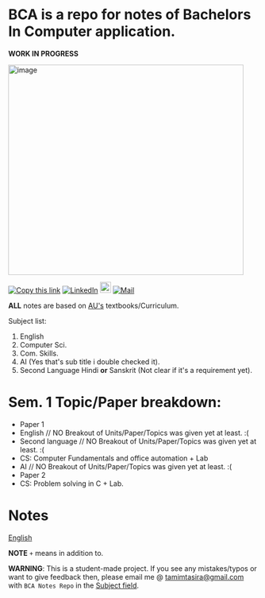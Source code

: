 
 # BCA is a repo for notes of Bachelors In Computer application.

**WORK IN PROGRESS**

<img width="474" height="423" alt="image" src="https://github.com/user-attachments/assets/2af14b81-b3ec-4239-af20-5377d759b0c1" />


[![Copy this link](https://img.shields.io/badge/Copy__Link-brightgreen?style=for-the-badge&logo=link&logoColor=white)](https://tinyurl.com/Notes-BCA) 
[![LinkedIn](https://img.shields.io/badge/LinkedIn%20Feed-0A66C2?style=for-the-badge)](https://www.linkedin.com/in/tamimtasira) 
<img src="https://cdn-icons-png.flaticon.com/512/174/174857.png" alt="LinkedIn logo" width="22" />
[![Mail](https://img.shields.io/badge/Mail__Me-red?style=for-the-badge&logo=gmail&logoColor=white)](mailto:user@mail.com)


**ALL** notes are based on [AU's](https://www.andhrauniversity.edu.in/) textbooks/Curriculum.

Subject list:
1. English
2. Computer Sci.
3. Com. Skills.
4. AI (Yes that's sub title i double checked it).
5. Second Language Hindi **or** Sanskrit (Not clear if it's a requirement yet).
# Sem. 1 Topic/Paper breakdown:
- Paper 1
 - English // NO Breakout of Units/Paper/Topics was given yet at least. :( 
 - Second language // NO Breakout of Units/Paper/Topics was given yet at least. :( 
 - CS: Computer Fundamentals and office automation + Lab
 - AI // NO Breakout of Units/Paper/Topics was given yet at least. :(
- Paper 2
 - CS: Problem solving in C + Lab.

# Notes
[English](docs/English)

**NOTE** ```+``` means in addition to.

**WARNING**: This is a student-made project. If you see any mistakes/typos or want to give feedback then, please email me @ [tamimtasira@gmail.com](mailto:tamimtasira@gmail.com) with ```BCA Notes Repo``` in the [Subject field](https://www.cliently.com/blog/what-is-subject-in-email-with-examplev).   


